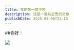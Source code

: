 ```yaml
---
title: 我的第一盘博客
description: 这是一篇有意思的文章
publishDate: 2025-04-06T21:15
---
```

\##你好！

![](https://picx.zhimg.com/v2-485af5ce8236cae5183fc5f0c174b46f_xl.jpg?source=32738c0c)
